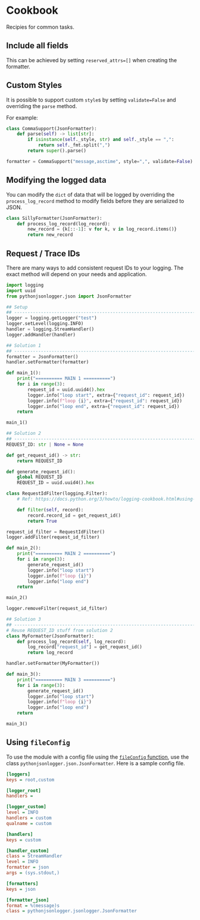 # Cookbook

Recipies for common tasks.

## Include all fields

This can be achieved by setting `reserved_attrs=[]` when creating the formatter.

## Custom Styles

It is possible to support custom `style`s by setting `validate=False` and overriding the `parse` method.

For example:

```python
class CommaSupport(JsonFormatter):
    def parse(self) -> list[str]:
        if isinstance(self._style, str) and self._style == ",":
            return self._fmt.split(",")
        return super().parse()

formatter = CommaSupport("message,asctime", style=",", validate=False)
```

## Modifying the logged data

You can modify the `dict` of data that will be logged by overriding the `process_log_record` method to modify fields before they are serialized to JSON.

```python
class SillyFormatter(JsonFormatter):
    def process_log_record(log_record):
        new_record = {k[::-1]: v for k, v in log_record.items()}
        return new_record
```


## Request / Trace IDs

There are many ways to add consistent request IDs to your logging. The exact method will depend on your needs and application.

```python
import logging
import uuid
from pythonjsonlogger.json import JsonFormatter

## Setup
## -----------------------------------------------------------------------------
logger = logging.getLogger("test")
logger.setLevel(logging.INFO)
handler = logging.StreamHandler()
logger.addHandler(handler)

## Solution 1
## -----------------------------------------------------------------------------
formatter = JsonFormatter()
handler.setFormatter(formatter)

def main_1():
    print("========== MAIN 1 ==========")
    for i in range(3):
        request_id = uuid.uuid4().hex
        logger.info("loop start", extra={"request_id": request_id})
        logger.info(f"loop {i}", extra={"request_id": request_id})
        logger.info("loop end", extra={"request_id": request_id})
    return

main_1()

## Solution 2
## -----------------------------------------------------------------------------
REQUEST_ID: str | None = None

def get_request_id() -> str:
    return REQUEST_ID

def generate_request_id():
    global REQUEST_ID
    REQUEST_ID = uuid.uuid4().hex

class RequestIdFilter(logging.Filter):
    # Ref: https://docs.python.org/3/howto/logging-cookbook.html#using-filters-to-impart-contextual-information

    def filter(self, record):
        record.record_id = get_request_id()
        return True

request_id_filter = RequestIdFilter()
logger.addFilter(request_id_filter)

def main_2():
    print("========== MAIN 2 ==========")
    for i in range(3):
        generate_request_id()
        logger.info("loop start")
        logger.info(f"loop {i}")
        logger.info("loop end")
    return

main_2()

logger.removeFilter(request_id_filter)

## Solution 3
## -----------------------------------------------------------------------------
# Reuse REQUEST_ID stuff from solution 2
class MyFormatter(JsonFormatter):
    def process_log_record(self, log_record):
        log_record["request_id"] = get_request_id()
        return log_record

handler.setFormatter(MyFormatter())

def main_3():
    print("========== MAIN 3 ==========")
    for i in range(3):
        generate_request_id()
        logger.info("loop start")
        logger.info(f"loop {i}")
        logger.info("loop end")
    return

main_3()
```

## Using `fileConfig`

To use the module with a config file using the [`fileConfig` function](https://docs.python.org/3/library/logging.config.html#logging.config.fileConfig), use the class `pythonjsonlogger.json.JsonFormatter`. Here is a sample config file.

```ini
[loggers]
keys = root,custom

[logger_root]
handlers =

[logger_custom]
level = INFO
handlers = custom
qualname = custom

[handlers]
keys = custom

[handler_custom]
class = StreamHandler
level = INFO
formatter = json
args = (sys.stdout,)

[formatters]
keys = json

[formatter_json]
format = %(message)s
class = pythonjsonlogger.jsonlogger.JsonFormatter
```

